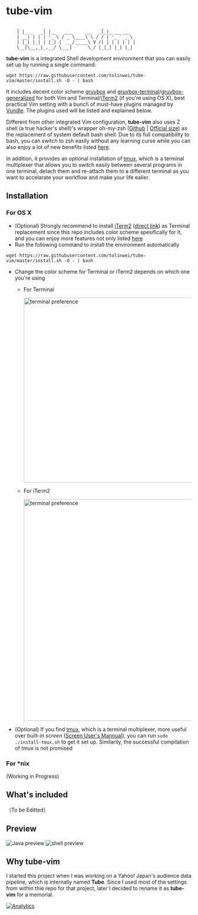 tube-vim
============
```
    _         _                     _
    | |_ _   _| |__   ___     __   _(_)_ __ ___
    | __| | | | '_ \ / _ \____\ \ / / | '_ ` _ \
    | |_| |_| | |_) |  __/_____\ V /| | | | | | |
    \__|\__,_|_.__/ \___|      \_/ |_|_| |_| |_|
```
**tube-vim** is a integrated Shell development environment that you can easily set up by running a single command:
```
wget https://raw.githubusercontent.com/tolinwei/tube-vim/master/install.sh -O - | bash
```
It includes decent color scheme [gruvbox](https://github.com/morhetz/gruvbox) and [gruvbox-terminal](https://github.com/flipxfx/gruvbox-terminal)/[gruvbox-generalized](https://github.com/morhetz/gruvbox-generalized) for both Vim and Terminal/[iTerm2](http://iterm2.com/) (if you're using OS X), best practical Vim setting with a bunch of must-have plugins managed by [Vundle](https://github.com/gmarik/Vundle.vim). The plugins used will be listed and explained below.

Different from other integrated Vim configuration, **tube-vim** also uses Z shell (a true hacker's shell)'s wrapper oh-my-zsh ([Github](https://github.com/robbyrussell/oh-my-zsh) | [Official size](http://ohmyz.sh/)) as the replacement of system default bash shell. Due to its full compatibility to bash, you can switch to zsh easily without any learning curse while you can also enjoy a lot of new benefits listed [here](https://github.com/robbyrussell/oh-my-zsh/wiki).

In addition, it provides an optional installation of [tmux](), which is a terminal multiplexer that allows you to switch easily between several programs in one terminal, detach them and re-attach them to a different terminal as you want to accelarate your workflow and make your life ealier.

## Installation

### For OS X
- (Optional) Strongly recommend to install [iTerm2](https://iterm2.com/index.html) ([direct link](https://iterm2.com/downloads/stable/iTerm2_v2_0.zip)) as Terminal replacement since this repo includes color scheme spesifically for it, and you can enjoy more features not only listed [here](https://iterm2.com/features.html)
- Run the following command to install the environment automatically
```
wget https://raw.githubusercontent.com/tolinwei/tube-vim/master/install.sh -O - | bash
```
- Change the color scheme for Terminal or iTerm2 depends on which one you're using
    + For Terminal
    
        <img src="https://raw.githubusercontent.com/tolinwei/tube-vim/master/preview/terminal.png" alt="terminal preference" width="500" />
    + For iTerm2
    
        <img src="https://raw.githubusercontent.com/tolinwei/tube-vim/master/preview/iterm2.png" alt="terminal preference" width="600" />

- (Optional) If you find [tmux](http://tmux.sourceforge.net/), which is a terminal multiplexer, more useful over built-in *screen* ([Screen User's Mannual](https://www.gnu.org/software/screen/manual/screen.html)), you can run `sudo ./install-tmux.sh` to get it set up. Similarily, the successful compilation of tmux is not promised

### For *nix

(Working in Progress)

## What's included

（To be Editted）

## Preview

![Java preview](https://raw.githubusercontent.com/tolinwei/dev-config/master/preview/bashrc-pre.png)
![shell preview](https://raw.githubusercontent.com/tolinwei/dev-config/master/preview/shell-pre.png)

## Why tube-vim
I started this project when I was working on a Yahoo! Japan's audience data pipeline, which is internally named **Tube**. Since I used most of the settings from within thie repo for that project, later I decided to rename it as **tube-vim** for a memorial.

[![Analytics](https://ga-beacon.appspot.com/UA-61856209-1/tolinwei/tube-vim)](https://github.com/igrigorik/ga-beacon)

